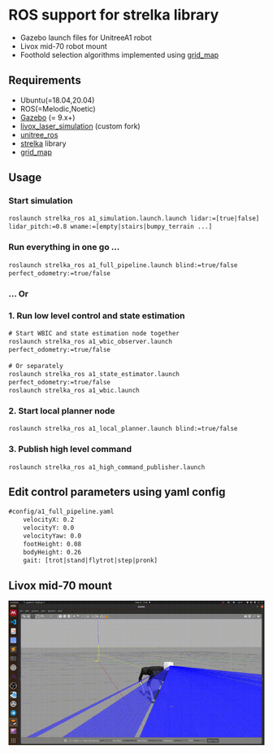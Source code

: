 # ROS support for strelka library
- Gazebo launch files for UnitreeA1 robot
- Livox mid-70 robot mount
- Foothold selection algorithms implemented using [grid_map](https://github.com/ANYbotics/grid_map)

## Requirements
- Ubuntu(=18.04,20.04)
- ROS(=Melodic,Noetic)
- [Gazebo](http://gazebosim.org) (= 9.x+)
- [livox_laser_simulation](https://github.com/RumblingTurtle/livox_laser_simulation) (custom fork)
- [unitree_ros](https://github.com/unitreerobotics/unitree_ros)
- [strelka](https://github.com/RumblingTurtle/strelka) library 
- [grid_map](https://github.com/ANYbotics/grid_map)

## Usage
### Start simulation
```
roslaunch strelka_ros a1_simulation.launch.launch lidar:=[true|false] lidar_pitch:=0.8 wname:=[empty|stairs|bumpy_terrain ...]
```
### Run everything in one go ...
```
roslaunch strelka_ros a1_full_pipeline.launch blind:=true/false perfect_odometry:=true/false
```
### ... Or
### 1. Run low level control and state estimation
```
# Start WBIC and state estimation node together
roslaunch strelka_ros a1_wbic_observer.launch perfect_odometry:=true/false

# Or separately
roslaunch strelka_ros a1_state_estimator.launch perfect_odometry:=true/false
roslaunch strelka_ros a1_wbic.launch
```
### 2. Start local planner node
```
roslaunch strelka_ros a1_local_planner.launch blind:=true/false
```
### 3. Publish high level command
```
roslaunch strelka_ros a1_high_command_publisher.launch
```

## Edit control parameters using yaml config
```
#config/a1_full_pipeline.yaml
    velocityX: 0.2
    velocityY: 0.0
    velocityYaw: 0.0 
    footHeight: 0.08 
    bodyHeight: 0.26 
    gait: [trot|stand|flytrot|step|pronk]
```

## Livox mid-70 mount
![](resources/livox.gif)

